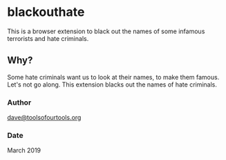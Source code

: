 # blackouthate

This is a browser extension to black out the names of some infamous terrorists and hate criminals.

## Why?

Some hate criminals want us to look at their names, to make them famous. Let's not 
go along. This extension blacks out the names of hate criminals.

### Author

dave@toolsofourtools.org

### Date

March 2019

